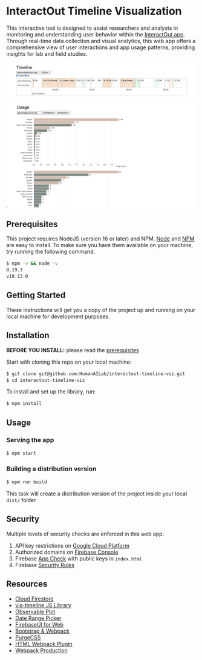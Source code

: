 # InteractOut Timeline Visualization

This interactive tool is designed to assist researchers and analysts in monitoring and understanding user behavior within the [InteractOut app](https://github.com/Waley-Z/InteractOut). Through real-time data collection and visual analytics, this web app offers a comprehensive view of user interactions and app usage patterns, providing insights for lab and field studies.

![Timeline](./images/timeline.PNG)

![Usage](./images/usage.PNG)

## Prerequisites

This project requires NodeJS (version 16 or later) and NPM. [Node](http://nodejs.org/) and [NPM](https://npmjs.org/) are easy to install. To make sure you have them available on your machine, try running the following command.

```sh
$ npm -v && node -v
8.19.3
v18.13.0
```

## Getting Started

These instructions will get you a copy of the project up and running on your local machine for development purposes.

## Installation

**BEFORE YOU INSTALL:** please read the [prerequisites](#prerequisites)

Start with cloning this repo on your local machine:

```sh
$ git clone git@github.com:HumanAILab/interactout-timeline-viz.git
$ cd interactout-timeline-viz
```

To install and set up the library, run:

```sh
$ npm install
```

## Usage

### Serving the app

```sh
$ npm start
```

### Building a distribution version

```sh
$ npm run build
```

This task will create a distribution version of the project inside your local `dist/` folder

## Security

Multiple levels of security checks are enforced in this web app.

1. API key restrictions on [Google Cloud Platform](https://console.cloud.google.com/apis/credentials?authuser=1&project=endless-tractor-360801)
2. Authorized domains on [Firebase Console](https://console.firebase.google.com/u/1/project/endless-tractor-360801/authentication/settings)
3. Firebase [App Check](https://console.firebase.google.com/u/1/project/endless-tractor-360801/appcheck/apps) with public keys in `index.html`
4. Firebase [Security Rules](https://console.firebase.google.com/u/1/project/endless-tractor-360801/firestore/rules)

## Resources

* [Cloud Firestore](https://firebase.google.com/docs/firestore)
* [vis-timeline JS Library](https://github.com/visjs/vis-timeline)
* [Observable Plot](https://github.com/observablehq/plot)
* [Date Range Picker](https://github.com/dangrossman/daterangepicker)
* [FirebaseUI for Web](https://github.com/firebase/firebaseui-web/)
* [Bootstrap & Webpack](https://getbootstrap.com/docs/5.2/getting-started/webpack/)
* [PurgeCSS](https://purgecss.com/plugins/postcss.html)
* [HTML Webpack Plugin](https://github.com/jantimon/html-webpack-plugin)
* [Webpack Production](https://webpack.js.org/guides/production/)
